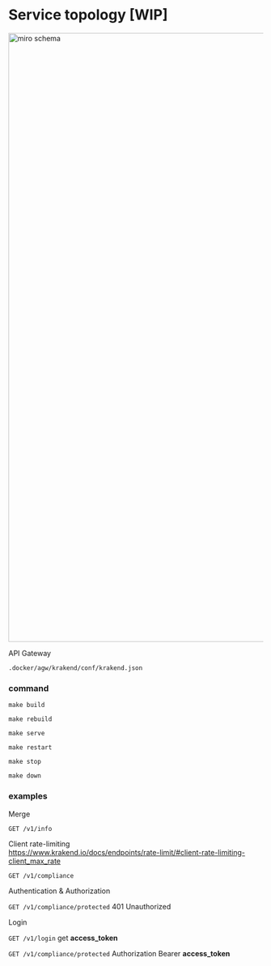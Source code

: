 # Service topology [WIP]

<img width="1204" alt="miro schema" src="https://github.com/user-attachments/assets/1ec6cf2b-70dd-4e48-b027-b5f103afbacf">

API Gateway

`.docker/agw/krakend/conf/krakend.json`

### command

```shell
make build
```

```shell
make rebuild
```

```shell
make serve
```

```shell
make restart
```

```shell
make stop
```

```shell
make down
```

### examples

Merge

`GET /v1/info`

Client rate-limiting  
https://www.krakend.io/docs/endpoints/rate-limit/#client-rate-limiting-client_max_rate

`GET /v1/compliance`

Authentication & Authorization

`GET /v1/compliance/protected` 401 Unauthorized

Login

`GET /v1/login` get **access_token**

`GET /v1/compliance/protected` Authorization Bearer **access_token**

